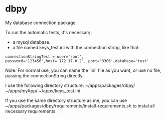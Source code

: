 # dbpy
My database connection package

To run the automatic tests, it's necessary:
- a mysql database.
- a file named keys_test.ini with the connection string, like that:
```
connectionStringTest = user='root', password='123456',host='172.17.0.2', port='3306',database='test'
```
Note: For normal use, you can name the 'ini' file as you want, or use no file, passing the connectionString directly.

I use the following directory structure:
~/apps/packages/dbpy/
~/apps/myApp/
~/apps/keys_test.ini

If you use the same directory structure as me, you can use ~/apps/packages/dbpy/requirements/install-requirements.sh to instal all necessary requirements.